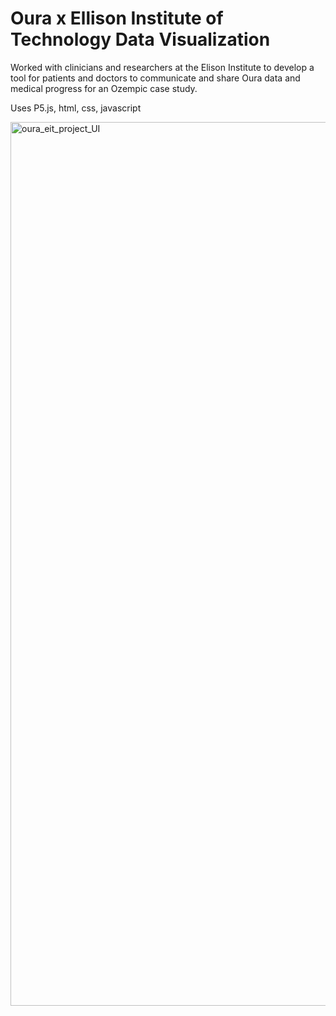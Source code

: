 # Oura x Ellison Institute of Technology Data Visualization

Worked with clinicians and researchers at the Elison Institute to develop a tool for patients and doctors to communicate and share Oura data and medical progress for an Ozempic case study. 

Uses P5.js, html, css, javascript

<img width="1414" alt="oura_eit_project_UI" src="https://github.com/sama-shah/oura_eit_project/assets/130107623/e17fe596-c43f-406a-91e4-f76463091d2e">
